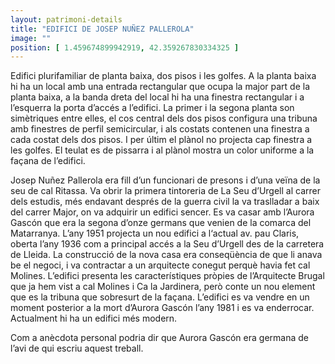 ```yaml
---
layout: patrimoni-details
title: "EDIFICI DE JOSEP NUÑEZ PALLEROLA"
image: ""
position: [ 1.459674899942919, 42.359267830334325 ]
---
```


Edifici plurifamiliar de planta baixa, dos pisos i les golfes. A la planta baixa hi ha un local amb una entrada rectangular
que ocupa la major part de la planta baixa, a la banda dreta del local hi ha una finestra rectangular i a l’esquerra la 
porta d’accés a l’edifici. La primer i la segona planta son simètriques entre elles, el cos central dels dos pisos 
configura una tribuna amb finestres de perfil semicircular, i als costats contenen una finestra a cada costat dels dos 
pisos. I per últim el plànol no projecta cap finestra a les golfes. El teulat es de pissarra i al plànol mostra un color 
uniforme a la façana de l’edifici. 

Josep Nuñez Pallerola era fill d’un funcionari de presons i d’una veïna de la seu de cal Ritassa. Va obrir la primera
tintoreria de La Seu d’Urgell al carrer dels estudis, més endavant després de la guerra civil la va traslladar a baix 
del carrer Major, on va adquirir un edifici sencer. Es va casar amb l’Aurora Gascón que era la segona d’onze germans que
venien de la comarca del Matarranya. L’any 1951 projecta un nou edifici a l‘actual av. pau Claris, oberta l’any 1936 
com a principal accés a la Seu d’Urgell des de la carretera de Lleida. La construcció de la nova casa era conseqüència
de que li anava be el negoci, i va contractar a un arquitecte conegut perquè havia fet cal Molines. L’edifici presenta
les característiques pròpies de l’Arquitecte Brugal que ja hem vist a cal Molines i Ca la Jardinera, però conte un nou
element que es la tribuna que sobresurt de la façana. L’edifici es va vendre en un moment posterior a la mort d’Aurora Gascón
l’any 1981 i es va enderrocar. Actualment hi ha un edifici més modern.

Com a anècdota personal podria dir que Aurora Gascón era germana de l’avi de qui escriu aquest treball.
